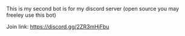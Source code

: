 This is my second bot is for my discord server (open source you may freeley use this bot)

Join link:
https://discord.gg/2ZR3mHjFbu

